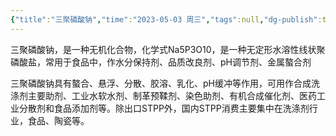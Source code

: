 ```yaml
---
{"title":"三聚磷酸钠","time":"2023-05-03 周三","tags":null,"dg-publish":true,"permalink":"/300 评价/Z 配料详解/三聚磷酸钠/","dgPassFrontmatter":true,"created":"2024-01-25T18:45:04.000+08:00","updated":"2024-01-25T18:45:04.000+08:00"}
---
```



三聚磷酸钠，是一种无机化合物，化学式Na5P3O10，是一种无定形水溶性线状聚磷酸盐，常用于食品中，作水分保持剂、品质改良剂、pH调节剂、金属螯合剂

三聚磷酸钠具有螯合、悬浮、分散、胶溶、乳化、pH缓冲等作用，可用作合成洗涤剂主要助剂、工业水软水剂、制革预鞣剂、染色助剂、有机合成催化剂、医药工业分散剂和食品添加剂等。除出口STPP外，国内STPP消费主要集中在洗涤剂行业，食品、陶瓷等。